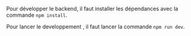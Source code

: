 

Pour développer le backend, il faut installer les dépendances avec la commande ```npm install```.

Pour lancer le developpement , il faut lancer la commande ```npm run dev```.   
